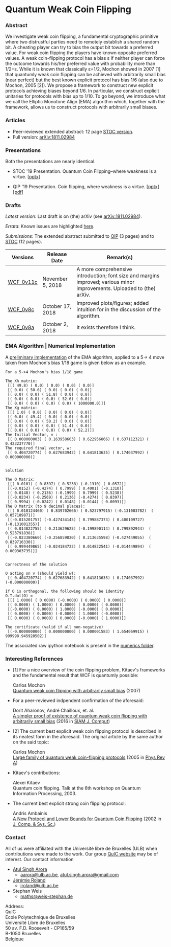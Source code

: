 # Quantum Weak Coin Flipping

### Abstract

We investigate weak coin flipping, a fundamental cryptographic primitive where two distrustful parties need to remotely establish a shared random bit. A cheating player can try to bias the output bit towards a preferred value. For weak coin flipping the players have known opposite preferred values. A weak coin-flipping protocol has a bias ε if neither player can force the outcome towards his/her preferred value with probability more than 1/2+ε. While it is known that classically ε=1/2, Mochon showed in 2007 [1] that quantumly weak coin flipping can be achieved with arbitrarily small bias (near perfect) but the best known explicit protocol has bias 1/6 (also due to Mochon, 2005 [2]). We propose a framework to construct new explicit protocols achieving biases beyond 1/6. In particular, we construct explicit unitaries for protocols with bias up to 1/10. To go beyond, we introduce what we call the Elliptic Monotone Align (EMA) algorithm which, together with the framework, allows us to construct protocols with arbitrarily small biases.



### Articles

* Peer-reviewed extended abstract: 12 page [STOC version](./stoc19main-p19-p-58b08d9-40827-final.pdf).
* Full version: [arXiv:1811.02984](http://arxiv.org/abs/1811.02984)



### Presentations

Both the presentations are nearly identical.

* STOC '19 Presentation. Quantum Coin Flipping–where weakness is a virtue. [[pptx](./STOC19_Coin_flipping_where_weakness_is_a_virtue.pptx)]

* QIP '19 Presentation. Coin flipping, where weakness is a virtue. [[pptx](https://github.com/AtulSinghArora/QR/raw/master/WCF/Coin_flipping%2C_where_weakness_is_a_virtue.pptx)] [[pdf](https://github.com/AtulSinghArora/QR/raw/master/WCF/Coin_flipping%2C_where_weakness_is_a_virtue_pdfOptimised.pdf)]



### Drafts

*Latest version*: Last draft is on (the) arXiv (see [arXiv:1811.02984](http://arxiv.org/abs/1811.02984)). 

*Errata*: Known issues are highlighted [here](./CF_arXiv_1811.02984_revisiting).

*Submissions*: The extended abstract submitted to [QIP](./QIP_2019_abstract_WCF_1v1.pdf) (3 pages) and to [STOC](./WCF_STOC_0v4.pdf) (12 pages).

| Versions                     | Release Date     | Remark(s)                                                    |
| ---------------------------- | ---------------- | ------------------------------------------------------------ |
| [WCF_0v11c](./WCF_0v11c.pdf) | November 5, 2018 | A more comprehensive introduction; font size and margins improved; various minor improvements. Uploaded to (the) arXiv. |
| [WCF_0v8c](./WCF_0v8c.pdf)   | October 17, 2018 | Improved plots/figures; added intuition for in the discussion of the algorithm. |
| [WCF_0v8a](./WCF_0v8a.pdf)   | October 2, 2018  | It exists therefore I think.                                 |



### EMA Algorithm | Numerical Implementation

A [preliminary implementation](https://mybinder.org/v2/gh/AtulSinghArora/QR/master?filepath=WCF/numerics/EMA_demo.ipynb) of the EMA algorithm, applied to a 5&rarr; 4 move taken from Mochon's bias 1/18 game is given below as an example.

```
For a 5->4 Mochon's bias 1/18 game

The Xh matrix: 
 [[( 49.8) ( 0.0) ( 0.0) ( 0.0) ( 0.0)]
 [( 0.0) ( 50.6) ( 0.0) ( 0.0) ( 0.0)]
 [( 0.0) ( 0.0) ( 51.8) ( 0.0) ( 0.0)]
 [( 0.0) ( 0.0) ( 0.0) ( 52.6) ( 0.0)]
 [( 0.0) ( 0.0) ( 0.0) ( 0.0) ( 1000000.0)]]
The Xg matrix: 
 [[( 1.0) ( 0.0) ( 0.0) ( 0.0) ( 0.0)]
 [( 0.0) ( 49.4) ( 0.0) ( 0.0) ( 0.0)]
 [( 0.0) ( 0.0) ( 50.2) ( 0.0) ( 0.0)]
 [( 0.0) ( 0.0) ( 0.0) ( 51.4) ( 0.0)]
 [( 0.0) ( 0.0) ( 0.0) ( 0.0) ( 52.2)]]
The Initial Vector, v :
 [( 0.000000003) ( 0.163958603) ( 0.622956866) ( 0.637112321) ( 0.423237770)]
The required final vector, w:
 [( 0.404720774) ( 0.627683942) ( 0.641813635) ( 0.174037992) ( 0.000000000)]


Solution

The O Matrix:
 [[( 0.0101) ( 0.8397) ( 0.5238) (-0.1310) ( 0.0572)]
 [(-0.0152) (-0.4274) ( 0.7999) ( 0.4001) (-0.1310)]
 [( 0.0148) ( 0.2136) (-0.1999) ( 0.7999) ( 0.5238)]
 [(-0.0234) (-0.2569) ( 0.2136) (-0.4274) ( 0.8397)]
 [( 0.9994) (-0.0242) ( 0.0148) (-0.0144) ( 0.0093)]]
The O Matrix (to 9 decimal places):
 [[( 0.010124460) ( 0.839702666) ( 0.523797915) (-0.131003782)  ( 0.057189871)]
 [(-0.015201757) (-0.427434145) ( 0.799887373) ( 0.400109727)  (-0.131001355)]
 [( 0.014822755) ( 0.213629625) (-0.199890114) ( 0.799892944)  ( 0.523791838)]
 [(-0.023380660) (-0.256859820) ( 0.213635598) (-0.427449055)  ( 0.839716330)]
 [( 0.999449865) (-0.024184722) ( 0.014822541) (-0.014449894)  ( 0.009303735)]]


Correctness of the solution

O acting on v (should yield w):
 [( 0.404720774) ( 0.627683942) ( 0.641813635) ( 0.174037992) (-0.000000000)]

If O is orthogonal, the following should be identity
O.T.dot(O) =
 [[( 1.0000) ( 0.0000) (-0.0000) ( 0.0000) ( 0.0000)]
 [( 0.0000) ( 1.0000) ( 0.0000) ( 0.0000) ( 0.0000)]
 [(-0.0000) ( 0.0000) ( 1.0000) (-0.0000) ( 0.0000)]
 [( 0.0000) ( 0.0000) (-0.0000) ( 1.0000) (-0.0000)]
 [( 0.0000) ( 0.0000) ( 0.0000) (-0.0000) ( 1.0000)]]
 
The certificate (valid if all non-negative)
 [(-0.000000000) ( 0.000000000) ( 0.000001583) ( 1.654069915) ( 999998.945928502)]
```

The associated raw ipython notebook is present in the [numerics folder](./numerics/).



### Interesting References

* [1] For a nice overview of the coin flipping problem, Kitaev's frameworks and the fundamental result that WCF is quantumly possible:


  Carlos Mochon  
  [Quantum weak coin flipping with arbitrarily small bias](https://arxiv.org/abs/0711.4114) (2007)

* For a peer-reviewed indpendent confirmation of the aforesaid:


  Dorit Aharonov, André Chailloux, et. al.  
  [A simpler proof of existence of quantum weak coin flipping with arbitrarily small bias](https://arxiv.org/abs/1402.7166) (2016 in [SIAM J. Comput](https://doi.org/10.1137/14096387X))

* [2] The current best explicit weak coin flipping protocol is described in its neatest form in the aforesaid. The original article by the same author on the said topic:  


  Carlos Mochon  
  [Large family of quantum weak coin-flipping protocols](https://arxiv.org/abs/quant-ph/0502068) (2005 in [Phys Rev A](https://journals.aps.org/pra/abstract/10.1103/PhysRevA.72.022341))

* Kitaev's contributions:  


  Alexei Kitaev  
  Quantum coin flipping. Talk at the 6th workshop on Quantum Information Processing, 2003.

* The current best explicit strong coin flipping protocol:  


  Andris Ambainis  
  [A New Protocol and Lower Bounds for Quantum Coin Flipping](https://arxiv.org/abs/quant-ph/0204022) (2002 in [J. Comp. & Sys. Sc.](https://www.sciencedirect.com/science/article/pii/S0022000003001417))

### Contact
All of us were affiliated with the Université libre de Bruxelles (ULB) when contributions were made to the work. Our group [QuIC website](http://quic.ulb.ac.be) may be of interest. Our contact information
- [Atul Singh Arora](https://atulsingharora.github.io) 
	- aarora@ulb.ac.be, atul.singh.arora@gmail.com
- [Jérémie Roland](<http://quic.ulb.ac.be/members/jroland>)
	- jroland@ulb.ac.be
- Stephan Weis
	- maths@weis-stephan.de



Address:  
QuIC  
Ecole Polytechnique de Bruxelles  
Université Libre de Bruxelles  
50 av. F.D. Roosevelt - CP165/59  
B-1050 Bruxelles  
Belgique  
